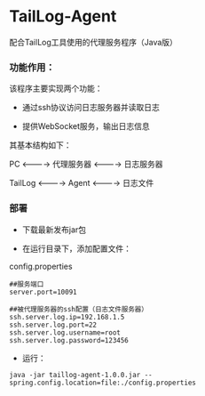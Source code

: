 # TailLog-Agent
配合TailLog工具使用的代理服务程序（Java版）

### 功能作用：
该程序主要实现两个功能：

* 通过ssh协议访问日志服务器并读取日志

* 提供WebSocket服务，输出日志信息

其基本结构如下：

PC <----> 代理服务器 <----> 日志服务器

TailLog <----> Agent <----> 日志文件

### 部署

* 下载最新发布jar包

* 在运行目录下，添加配置文件：

config.properties

````
##服务端口
server.port=10091

##被代理服务器的ssh配置（日志文件服务器）
ssh.server.log.ip=192.168.1.5
ssh.server.log.port=22
ssh.server.log.username=root
ssh.server.log.password=123456
````

* 运行：

````
java -jar taillog-agent-1.0.0.jar --spring.config.location=file:./config.properties
````

